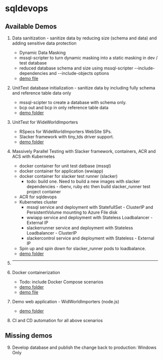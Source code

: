 # sqldevops

## Available Demos

1. Data sanitization - sanitize data by reducing size (schema and data) and adding sensitive data protection
    * Dynamic Data Masking
    * mssql-scripter to turn dynamic masking into a static masking in dev / test database
    * reduced database schema and size using mssql-scripter --include-dependencies and --include-objects options
    * [demo file](./docker/demo.sh)

2. UnitTest database initialization - sanitize data by including fully schema and reference table data only
    * mssql-scipter to create a database with schema only.
    * bcp out and bcp in only reference table data
    * [demo folder](./tests/init_db)

3. UnitTest for WideWorldImporters
    * RSpecs for WideWorldImporters WebSite SPs.
    * Slacker framework with tiny_tds driver support.
    * [demo folder](./tests/WideWorldImporters)

4. Massively Parallel Testing with Slacker framework, containers, ACR and ACS with Kubernetes
    * docker container for unit test datbase (mssql) 
    * docker container for application (wwiapp)
    * docker container for slacker test runner (slacker)
        * todo: build one. Need to build a new images with slacker dependencies - rbenv, ruby etc then build slacker_runner test project container
    * ACR for sqldevops
    * Kubernetes cluster
        * mssql service and deployment with StatefullSet - ClusterIP and PersistentVolume mounting to Azure File disk
        * wwiapp service and deployment with Stateless Loadbalancer - External IP
        * slackerrunner service and deployment with Stateless Loadbalancer - ClusterIP
        * slackercontrol service and deployment with Stateless - External IP
    * Spin up and spin down for slacker_runner pods to loadbalance.
    * [demo folder](./docker/kubernetes/WideWorldImporters)

5. ---

6. Docker containerization 
    * Todo: include Docker Compose scenarios
    * [demo folder](./docker)
    * [demo file](./docker/docker_wwi.sh)

7. Demo web application - WidWorldImporters (node.js)
    * [demo folder](./web)

8. CI and CD automation for all above scenarios

## Missing demos 

9. Develop database and publish the change back to production: Windows Only